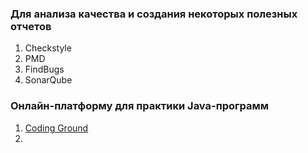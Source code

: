 ### Для анализа качества и создания некоторых полезных отчетов
1. Checkstyle
2. PMD
3. FindBugs
4. SonarQube

### Онлайн-платформу для практики Java-программ
1. [Coding Ground](http://www.tutorialspoint.com/compile_java8_online.php)
2. 